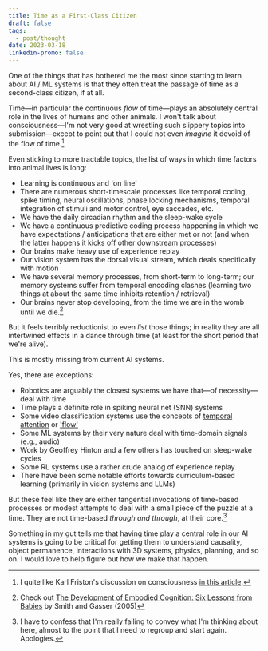 ```yaml
---
title: Time as a First-Class Citizen
draft: false
tags:
  - post/thought
date: 2023-03-18
linkedin-promo: false
---
```

One of the things that has bothered me the most since starting to learn about AI / ML systems is that they often treat the passage of time as a second-class citizen, if at all.

Time—in particular the continuous *flow* of time—plays an absolutely central role in the lives of humans and other animals. I won't talk about consciousness—I'm not very good at wrestling such slippery topics into submission—except to point out that I could not even *imagine* it devoid of the flow of time.[^1]

Even sticking to more tractable topics, the list of ways in which time factors into animal lives is long:
- Learning is continuous and 'on line'
- There are numerous short-timescale processes like temporal coding, spike timing, neural oscillations, phase locking mechanisms, temporal integration of stimuli and motor control, eye saccades, etc.
- We have the daily circadian rhythm and the sleep-wake cycle
- We have a continuous predictive coding process happening in which we have expectations / anticipations that are either met or not (and when the latter happens it kicks off other downstream processes)
- Our brains make heavy use of experience replay
- Our vision system has the dorsal visual stream, which deals specifically with motion
- We have several memory processes, from short-term to long-term; our memory systems suffer from temporal encoding clashes (learning two things at about the same time inhibits retention / retrieval)
- Our brains never stop developing, from the time we are in the womb until we die.[^2]

But it feels terribly reductionist to even *list* those things; in reality they are all intertwined effects in a dance through time (at least for the short period that we're alive).

This is mostly missing from current AI systems.

Yes, there are exceptions:
- Robotics are arguably the closest systems we have that—of necessity—deal with time
- Time plays a definite role in spiking neural net (SNN) systems
- Some video classification systems use the concepts of [temporal attention](https://arxiv.org/abs/2102.05095) or ['flow'](https://arxiv.org/abs/1406.2199)
- Some ML systems by their very nature deal with time-domain signals (e.g., audio)
- Work by Geoffrey Hinton and a few others has touched on sleep-wake cycles
- Some RL systems use a rather crude analog of experience replay
- There have been some notable efforts towards curriculum-based learning (primarily in vision systems and LLMs)

But these feel like they are either tangential invocations of time-based processes or modest attempts to deal with a small piece of the puzzle at a time. They are not time-based *through and through*, at their core.[^3]

Something in my gut tells me that having time play a central role in our AI systems is going to be critical for getting them to understand causality, object permanence, interactions with 3D systems, physics, planning, and so on. I would love to help figure out how we make that happen.

[^1]: I quite like Karl Friston's discussion on consciousness [in this article](https://aeon.co/essays/consciousness-is-not-a-thing-but-a-process-of-inference).

[^2]: Check out [The Development of Embodied Cognition: Six Lessons from Babies](https://www.semanticscholar.org/paper/The-Development-of-Embodied-Cognition%3A-Six-Lessons-Smith-Gasser/25f8e9e35cafd7fb686d939f274111bcffeafd6b) by Smith and Gasser (2005)

[^3]: I have to confess that I'm really failing to convey what I'm thinking about here, almost to the point that I need to regroup and start again. Apologies.
